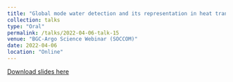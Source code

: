 ```yaml
---
title: "Global mode water detection and its representation in heat transport"
collection: talks
type: "Oral"
permalink: /talks/2022-04-06-talk-15
venue: "BGC-Argo Science Webinar (SOCCOM)"
date: 2022-04-06
location: "Online"
---
```


[Download slides here](http://yanxu-chen.github.io/files/Oral_ENS_3.pdf)

